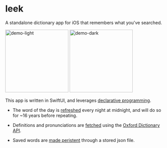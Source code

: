 # leek
A standalone dictionary app for iOS that remembers what you've searched.

<img src="demo-light.gif" alt="demo-light" width="200"/>
<img src="demo-dark.gif" alt="demo-dark" width="200"/>

This app is written in SwiftUI, and leverages [declarative programming](https://github.com/DanielToby/leek/blob/main/leek/model/word_database.swift#:~:text=private(set)%20var%20words%3A%20%5BWord%5D%20%3D%20%5B%5D).

- The word of the day is [refreshed](https://github.com/DanielToby/leek/blob/main/leek/controllers/words_controller.swift#:~:text=%7D-,func%20calculateWordOfTheDay()%20%7B,%7D,-//%20Sets%20the%20currentWord) every night at midnight, and will do so for ~16 years before repeating.

- Definitions and pronunciations are [fetched](https://github.com/DanielToby/leek/blob/main/leek/utility/oxford_query_utility.swift#:~:text=func%20queryOxfordDefinitions(query%3A%20String%2C%20completion%3A%20%40escaping%20(WordData)%20%2D%3E%20Void)%20%7B) using the [Oxford Dictionary API](https://developer.oxforddictionaries.com/). 

- Saved words are [made peristent](https://github.com/DanielToby/leek/blob/main/leek/model/word_database.swift#:~:text=static%20func%20load(completion%3A%20%40escaping%20(Result%3C%5BWord%5D%2C%20Error%3E)%2D%3EVoid)%20%7B) through a stored json file.
